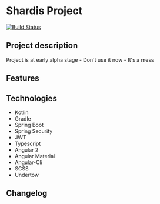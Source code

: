 # Shardis Project

[![Build Status](https://travis-ci.org/shardis/shardis.svg?branch=master)](https://travis-ci.org/shardis/shardis)

## Project description

Project is at early alpha stage - Don't use it now - It's a mess

## Features

## Technologies
* Kotlin
* Gradle
* Spring Boot
* Spring Security
* JWT
* Typescript
* Angular 2
* Angular Material
* Angular-Cli
* SCSS
* Undertow

## Changelog
